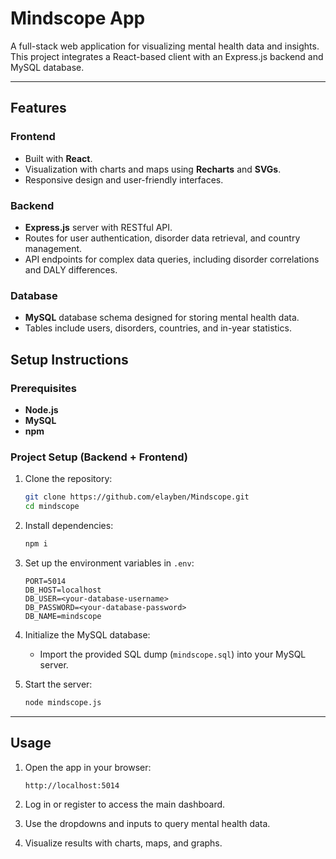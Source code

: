 # Mindscope App

A full-stack web application for visualizing mental health data and insights. This project integrates a React-based client with an Express.js backend and MySQL database.

---

## Features

### Frontend
- Built with **React**.
- Visualization with charts and maps using **Recharts** and **SVGs**.
- Responsive design and user-friendly interfaces.

### Backend
- **Express.js** server with RESTful API.
- Routes for user authentication, disorder data retrieval, and country management.
- API endpoints for complex data queries, including disorder correlations and DALY differences.

### Database
- **MySQL** database schema designed for storing mental health data.
- Tables include users, disorders, countries, and in-year statistics.

## Setup Instructions

### Prerequisites
- **Node.js** 
- **MySQL** 
- **npm**

### Project Setup (Backend + Frontend)
1. Clone the repository:
   ```bash
   git clone https://github.com/elayben/Mindscope.git
   cd mindscope
   ```

2. Install dependencies:
   ```bash
   npm i
   ```

3. Set up the environment variables in `.env`:
   ```plaintext
   PORT=5014
   DB_HOST=localhost
   DB_USER=<your-database-username>
   DB_PASSWORD=<your-database-password>
   DB_NAME=mindscope
   ```

4. Initialize the MySQL database:
   - Import the provided SQL dump (`mindscope.sql`) into your MySQL server.

5. Start the server:
   ```bash
   node mindscope.js
   ```
---

## Usage

1. Open the app in your browser:
   ```
   http://localhost:5014
   ```

2. Log in or register to access the main dashboard.
3. Use the dropdowns and inputs to query mental health data.
4. Visualize results with charts, maps, and graphs.
